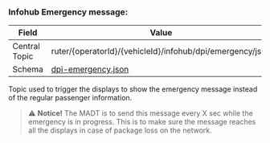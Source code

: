 ### Infohub Emergency message:
| Field         | Value                                                     |
|---------------|-----------------------------------------------------------|
| Central Topic | ruter/{operatorId}/{vehicleId}/infohub/dpi/emergency/json |
| Schema        | [ dpi-emergency.json ](json-schemas/dpi-emergency.json)   |

Topic used to trigger the displays to show the emergency message instead of the regular passenger information.

> ⚠️ **Notice!** The MADT is to send this message every X sec while the emergency is in progress. This is to make sure the message reaches all the displays in case of package loss on the network.
